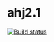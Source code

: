 # ahj2.1
[![Build status](https://ci.appveyor.com/api/projects/status/uu6rme2bexsa9sna?svg=true)](https://ci.appveyor.com/project/Kittennik65959/ahj2-1)
